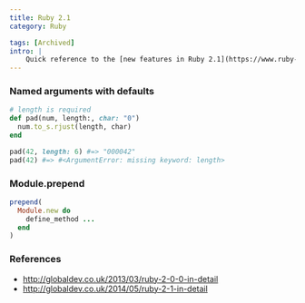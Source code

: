 ```yaml
---
title: Ruby 2.1
category: Ruby

tags: [Archived]
intro: |
    Quick reference to the [new features in Ruby 2.1](https://www.ruby-lang.org/).
---
```


### Named arguments with defaults

```ruby
# length is required
def pad(num, length:, char: "0")
  num.to_s.rjust(length, char)
end
```

```ruby
pad(42, length: 6) #=> "000042"
pad(42) #=> #<ArgumentError: missing keyword: length>
```

### Module.prepend

```ruby
prepend(
  Module.new do
    define_method ...
  end
)
```

### References

-   http://globaldev.co.uk/2013/03/ruby-2-0-0-in-detail
-   http://globaldev.co.uk/2014/05/ruby-2-1-in-detail
